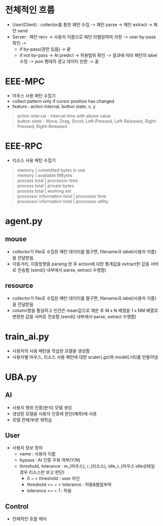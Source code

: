 # 전체적인 흐름
- User(Client) : collector를 통한 패턴 수집 -> 패턴 parse -> 패턴 extract -> 패턴 send 
- Server : 패턴 recv -> 사용자 이름으로 패턴 라벨링하여 저장 -> user by-pass 확인 -> 
    - if by-pass(권한 있음) -> 끝  
    - if not by-pass -> AI predict -> 허용범위 확인 -> 결과에 따라 패턴의 label 수정 -> json 형태의 경고 데이터 반환 -> 끝  

# EEE-MPC
- 마우스 사용 패턴 수집기
- collect pattern only if cursor position has changed  
- feature : action interval, button state, x, y  
> action interval - interval time with above value  
> button state - Move, Drag, Scroll, Left-Pressed, Left-Released, Right-Pressed, Right-Released

# EEE-RPC
- 리소스 사용 패턴 수집기
> memory | committed bytes in use  
> memory | available MBytes  
> process total | processor time  
> process total | private bytes  
> process total | working set  
> processor information total | processor time  
> processor information total | processor utility  
  
# agent.py
## mouse
- collector가 file로 수집된 패턴 데이터를 떨구면, filename과 label(사용자 이름)을 전달받음
- 이동거리, 이동방향을 parsing 한 후 action에 대한 통계값을 extract한 값을 서버로 전송함 (send() 내부에서 parse, extract 수행함)

## resource
- collector가 file로 수집된 패턴 데이터를 떨구면, filename과 label(사용자 이름)을 전달받음
- column명을 통일하고 빈칸은 mean값으로 채운 후 M x N 배열을 1 x NM 배열로 변환한 값을 서버로 전송함 (send() 내부에서 parse, extract 수행함)


# train_ai.py
- 사용자의 사용 패턴을 학습한 모델을 생성함
- 사용자별 마우스, 리소스 사용 패턴에 대한 scaler(.gz)와 model(.h5)를 만들어냄


# UBA.py
## AI
- 사용자 행위 인증(분석) 모델 생성
- 생성된 모델을 사용자 인증에 판단(예측)에 사용
- 모델 전체/부분 재학습

## User
- 사용자 정보 정의
    - name : 사용자 이름
    - bypass : AI 인증 우회 여부(Y/N)
    - threshold, tolerance : m_(마우스), r_(리소스), idle_r_(마우스 idle상태일 경우 리소스만 보고 판단)
        - 0 ~ < threshold : user 차단
        - threshold <= ~ < tolerance : 허용&벌점부여
        - tolerance <= ~ 1 : 허용

## Control
- 전체적인 흐름 제어